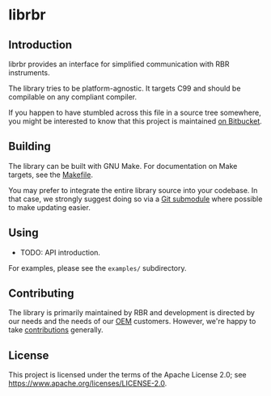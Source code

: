 # librbr

## Introduction

librbr provides an interface
for simplified communication
with RBR instruments.

The library tries to be platform-agnostic.
It targets C99
and should be compilable
on any compliant compiler.

If you happen to have stumbled across this file
in a source tree somewhere,
you might be interested to know
that this project is maintained
[on Bitbucket].

[on Bitbucket]: https://bitbucket.org/rbr/librbr

## Building

The library can be built with GNU Make.
For documentation on Make targets,
see the [Makefile].

You may prefer to integrate
the entire library source
into your codebase.
In that case,
we strongly suggest doing so
via a [Git submodule]
where possible
to make updating easier.

[Makefile]: Makefile.html
[Git submodule]: https://git-scm.com/docs/git-submodule

## Using

* TODO: API introduction.

For examples,
please see the `examples/` subdirectory.

## Contributing

The library is primarily maintained by RBR
and development is directed by our needs
and the needs of our [OEM] customers.
However, we're happy to take [contributions] generally.

[OEM]: https://rbr-global.com/products/oem
[contributions]: CONTRIBUTING.md

## License

This project is licensed under the terms
of the Apache License 2.0;
see https://www.apache.org/licenses/LICENSE-2.0.
